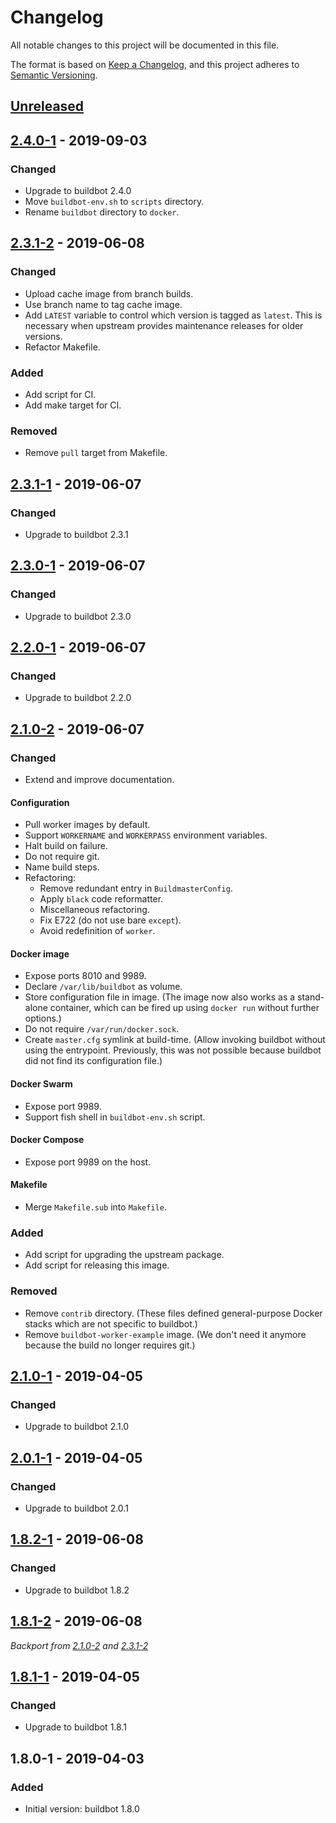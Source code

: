# Changelog
All notable changes to this project will be documented in this file.

The format is based on [Keep a Changelog](https://keepachangelog.com/en/1.0.0/),
and this project adheres to [Semantic Versioning](https://semver.org/spec/v2.0.0.html).

## [Unreleased]
## [2.4.0-1] - 2019-09-03
### Changed
- Upgrade to buildbot 2.4.0
- Move `buildbot-env.sh` to `scripts` directory.
- Rename `buildbot` directory to `docker`.

## [2.3.1-2] - 2019-06-08
### Changed
- Upload cache image from branch builds.
- Use branch name to tag cache image.
- Add `LATEST` variable to control which version is tagged as `latest`. This is
  necessary when upstream provides maintenance releases for older versions.
- Refactor Makefile.

### Added
- Add script for CI.
- Add make target for CI.

### Removed
- Remove `pull` target from Makefile.

## [2.3.1-1] - 2019-06-07
### Changed
- Upgrade to buildbot 2.3.1

## [2.3.0-1] - 2019-06-07
### Changed
- Upgrade to buildbot 2.3.0

## [2.2.0-1] - 2019-06-07
### Changed
- Upgrade to buildbot 2.2.0

## [2.1.0-2] - 2019-06-07
### Changed
- Extend and improve documentation.

#### Configuration
- Pull worker images by default.
- Support `WORKERNAME` and `WORKERPASS` environment variables.
- Halt build on failure.
- Do not require git.
- Name build steps.
- Refactoring:
  - Remove redundant entry in `BuildmasterConfig`.
  - Apply `black` code reformatter.
  - Miscellaneous refactoring.
  - Fix E722 (do not use bare `except`).
  - Avoid redefinition of `worker`.

#### Docker image
- Expose ports 8010 and 9989.
- Declare `/var/lib/buildbot` as volume.
- Store configuration file in image. (The image now also works as a stand-alone
  container, which can be fired up using `docker run` without further options.)
- Do not require `/var/run/docker.sock`.
- Create `master.cfg` symlink at build-time. (Allow invoking buildbot without
  using the entrypoint. Previously, this was not possible because buildbot did
  not find its configuration file.)

#### Docker Swarm
- Expose port 9989.
- Support fish shell in `buildbot-env.sh` script.

#### Docker Compose
- Expose port 9989 on the host.

#### Makefile
- Merge `Makefile.sub` into `Makefile`.

### Added
- Add script for upgrading the upstream package.
- Add script for releasing this image.

### Removed
- Remove `contrib` directory. (These files defined general-purpose Docker stacks
  which are not specific to buildbot.)
- Remove `buildbot-worker-example` image. (We don't need it anymore because the
  build no longer requires git.)

## [2.1.0-1] - 2019-04-05
### Changed
- Upgrade to buildbot 2.1.0

## [2.0.1-1] - 2019-04-05
### Changed
- Upgrade to buildbot 2.0.1

## [1.8.2-1] - 2019-06-08
### Changed
- Upgrade to buildbot 1.8.2

## [1.8.1-2] - 2019-06-08
_Backport from [2.1.0-2](#210-2---2019-06-07) and [2.3.1-2](#231-2---2019-06-08)_

## [1.8.1-1] - 2019-04-05
### Changed
- Upgrade to buildbot 1.8.1

## 1.8.0-1 - 2019-04-03
### Added
- Initial version: buildbot 1.8.0

[Unreleased]: https://github.com/cjolowicz/docker-buildbot/compare/v2.4.0-1...HEAD
[2.4.0-1]: https://github.com/cjolowicz/docker-buildbot/compare/v2.3.1-2...v2.4.0-1
[2.3.1-2]: https://github.com/cjolowicz/docker-buildbot/compare/v2.3.1-1...v2.3.1-2
[2.3.1-1]: https://github.com/cjolowicz/docker-buildbot/compare/v2.3.0-1...v2.3.1-1
[2.3.0-1]: https://github.com/cjolowicz/docker-buildbot/compare/v2.2.0-1...v2.3.0-1
[2.2.0-1]: https://github.com/cjolowicz/docker-buildbot/compare/v2.1.0-2...v2.2.0-1
[2.1.0-2]: https://github.com/cjolowicz/docker-buildbot/compare/v2.1.0-1...v2.1.0-2
[2.1.0-1]: https://github.com/cjolowicz/docker-buildbot/compare/v2.0.1-1...v2.1.0-1
[2.0.1-1]: https://github.com/cjolowicz/docker-buildbot/compare/v1.8.1-1...v2.0.1-1
[1.8.2-1]: https://github.com/cjolowicz/docker-buildbot/compare/v1.8.1-2...v1.8.2-1
[1.8.1-2]: https://github.com/cjolowicz/docker-buildbot/compare/v1.8.1-1...v1.8.1-2
[1.8.1-1]: https://github.com/cjolowicz/docker-buildbot/compare/v1.8.0-1...v1.8.1-1
